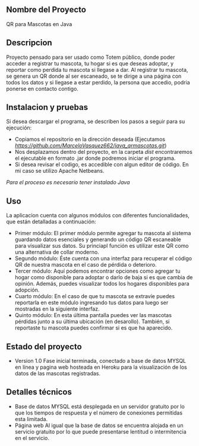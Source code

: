 ## Nombre del Proyecto

QR para Mascotas en Java

## Descripcion

Proyecto pensado para ser usado como Totem público, donde poder acceder a registrar tu mascota, tu hogar si es que deseas adoptar, y reportar como perdida tu mascota si llegase a dar. Al registrar tu mascota,
se genera un QR donde al ser escaneado, se te dirige a una página con todos los datos y si llegase a estar perdido, la persona que accedio, podria ponerse en contacto contigo.

## Instalacion y pruebas

Si desea descargar el programa,  se describen los pasos a seguir para su ejecución:

- Copiamos el repositorio en la dirección deseada (Ejecutamos *https://github.com/MarceloVasquez662/java_qrmascotas.git*)
- Nos desplazamos dentro del proyecto, en la carpeta *dist* encontraremos el ejecutable en formato .jar donde podremos iniciar el programa.
- Si desea revisar el codigo, es accedible con algun editor de código. En mi caso se utilizo Apache Netbeans.

*Para el proceso es necesario tener instalado Java*

## Uso

La aplicacion cuenta con algunos módulos con diferentes funcionalidades, que están detalladas a continuación:

- Primer módulo: El primer módulo permite agregar tu mascota al sistema guardando datos esenciales y generando un código QR escaneable para visualizar sus datos. Su princiapl función es utilizar este QR como una alternativa de collar moderno. 
- Segundo módulo: Éste cuenta con una interfaz para recuperar el código QR de nuestra mascota en el caso de pérdida o deterioro.
- Tercer módulo: Aquí podemos encontrar opciones como agregar tu hogar como disponible para adoptar o darlo de baja si es que cambia de opinión. Además, puedes visualizar todos los hogares disponibles para adopción.
- Cuarto módulo: En el caso de que tu mascota se extravíe puedes reportarla en este módulo ingresando tus datos para luego ser mostradas en la siguiente interfaz.
- Quinto módulo: En esta última pantalla puedes ver las mascotas pérdidas junto a su última ubicación (en desarollo). También, si reportaste tu mascota puedes confirmar si es que ha aparecido.

## Estado del proyecto

- Version 1.0
Fase inicial terminada, conectado a base de datos MYSQL en línea y pagina web hosteada en Heroku para la visualización de los datos de las mascotas registradas.

## Detalles técnicos

- Base de datos
MYSQL está desplegada en un servidor gratuito por lo que los tiempos de respuesta y el número de conexiones permitidas esta limitada.
- Página web 
Al igual que la base de datos se encuentra alojada en un servicio gratuito por lo que puede presentarse lentitud o intermitencia en el servicio.

